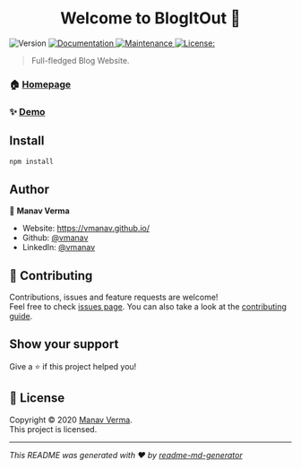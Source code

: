 <h1 align="center">Welcome to BlogItOut 👋</h1>
<p>
  <img alt="Version" src="https://img.shields.io/badge/version- -blue.svg?cacheSeconds=2592000" />
  <a href="https://github.com/vmanav/BlogItOut-extened#readme" target="_blank">
    <img alt="Documentation" src="https://img.shields.io/badge/documentation-yes-brightgreen.svg" />
  </a>
  <a href="https://github.com/vmanav/BlogItOut-extened/graphs/commit-activity" target="_blank">
    <img alt="Maintenance" src="https://img.shields.io/badge/Maintained%3F-yes-green.svg" />
  </a>
  <a href="https://github.com/vmanav/BlogItOut-extened/blob/master/LICENSE" target="_blank">
    <img alt="License:  " src="https://img.shields.io/github/license/vmanav/BlogItOut" />
  </a>
</p>

> Full-fledged Blog Website.

### 🏠 [Homepage](https://github.com/vmanav/BlogItOut-extened#readme)

### ✨ [Demo]( )

## Install

```sh
npm install
```

## Author

👤 **Manav Verma**

* Website: https://vmanav.github.io/
* Github: [@vmanav](https://github.com/vmanav)
* LinkedIn: [@vmanav](https://www.linkedin.com/in/vmanav/)

## 🤝 Contributing

Contributions, issues and feature requests are welcome!<br />Feel free to check [issues page](https://github.com/vmanav/BlogItOut-extened/issues). You can also take a look at the [contributing guide](https://github.com/vmanav/BlogItOut-extened/blob/master/CONTRIBUTING.md).

## Show your support

Give a ⭐️ if this project helped you!


## 📝 License

Copyright © 2020 [Manav Verma](https://github.com/vmanav).<br />
This project is [ ](https://github.com/vmanav/BlogItOut-extened/blob/master/LICENSE) licensed.

***
_This README was generated with ❤️ by [readme-md-generator](https://github.com/kefranabg/readme-md-generator)_